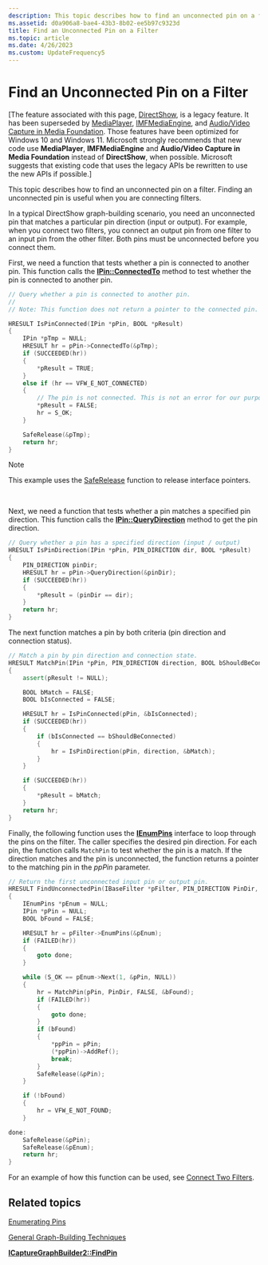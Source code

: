 ```yaml
---
description: This topic describes how to find an unconnected pin on a filter. Finding an unconnected pin is useful when you are connecting filters.
ms.assetid: d0a906a8-bae4-43b3-8b02-ee5b97c9323d
title: Find an Unconnected Pin on a Filter
ms.topic: article
ms.date: 4/26/2023
ms.custom: UpdateFrequency5
---
```


# Find an Unconnected Pin on a Filter

\[The feature associated with this page, [DirectShow](/windows/win32/directshow/directshow), is a legacy feature. It has been superseded by [MediaPlayer](/uwp/api/Windows.Media.Playback.MediaPlayer), [IMFMediaEngine](/windows/win32/api/mfmediaengine/nn-mfmediaengine-imfmediaengine), and [Audio/Video Capture in Media Foundation](windows/win32/medfound/audio-video-capture-in-media-foundation). Those features have been optimized for Windows 10 and Windows 11. Microsoft strongly recommends that new code use **MediaPlayer**, **IMFMediaEngine** and **Audio/Video Capture in Media Foundation** instead of **DirectShow**, when possible. Microsoft suggests that existing code that uses the legacy APIs be rewritten to use the new APIs if possible.\]

This topic describes how to find an unconnected pin on a filter. Finding an unconnected pin is useful when you are connecting filters.

In a typical DirectShow graph-building scenario, you need an unconnected pin that matches a particular pin direction (input or output). For example, when you connect two filters, you connect an output pin from one filter to an input pin from the other filter. Both pins must be unconnected before you connect them.

First, we need a function that tests whether a pin is connected to another pin. This function calls the [**IPin::ConnectedTo**](/windows/desktop/api/Strmif/nf-strmif-ipin-connectedto) method to test whether the pin is connected to another pin.


```C++
// Query whether a pin is connected to another pin.
//
// Note: This function does not return a pointer to the connected pin.

HRESULT IsPinConnected(IPin *pPin, BOOL *pResult)
{
    IPin *pTmp = NULL;
    HRESULT hr = pPin->ConnectedTo(&pTmp);
    if (SUCCEEDED(hr))
    {
        *pResult = TRUE;
    }
    else if (hr == VFW_E_NOT_CONNECTED)
    {
        // The pin is not connected. This is not an error for our purposes.
        *pResult = FALSE;
        hr = S_OK;
    }

    SafeRelease(&pTmp);
    return hr;
}
```



> [!Note]  
> This example uses the [SafeRelease](/windows/desktop/medfound/saferelease) function to release interface pointers.

 

Next, we need a function that tests whether a pin matches a specified pin direction. This function calls the [**IPin::QueryDirection**](/windows/desktop/api/Strmif/nf-strmif-ipin-querydirection) method to get the pin direction.


```C++
// Query whether a pin has a specified direction (input / output)
HRESULT IsPinDirection(IPin *pPin, PIN_DIRECTION dir, BOOL *pResult)
{
    PIN_DIRECTION pinDir;
    HRESULT hr = pPin->QueryDirection(&pinDir);
    if (SUCCEEDED(hr))
    {
        *pResult = (pinDir == dir);
    }
    return hr;
}
```



The next function matches a pin by both criteria (pin direction and connection status).


```C++
// Match a pin by pin direction and connection state.
HRESULT MatchPin(IPin *pPin, PIN_DIRECTION direction, BOOL bShouldBeConnected, BOOL *pResult)
{
    assert(pResult != NULL);

    BOOL bMatch = FALSE;
    BOOL bIsConnected = FALSE;

    HRESULT hr = IsPinConnected(pPin, &bIsConnected);
    if (SUCCEEDED(hr))
    {
        if (bIsConnected == bShouldBeConnected)
        {
            hr = IsPinDirection(pPin, direction, &bMatch);
        }
    }

    if (SUCCEEDED(hr))
    {
        *pResult = bMatch;
    }
    return hr;
}
```



Finally, the following function uses the [**IEnumPins**](/windows/desktop/api/Strmif/nn-strmif-ienumpins) interface to loop through the pins on the filter. The caller specifies the desired pin direction. For each pin, the function calls `MatchPin` to test whether the pin is a match. If the direction matches and the pin is unconnected, the function returns a pointer to the matching pin in the *ppPin* parameter.


```C++
// Return the first unconnected input pin or output pin.
HRESULT FindUnconnectedPin(IBaseFilter *pFilter, PIN_DIRECTION PinDir, IPin **ppPin)
{
    IEnumPins *pEnum = NULL;
    IPin *pPin = NULL;
    BOOL bFound = FALSE;

    HRESULT hr = pFilter->EnumPins(&pEnum);
    if (FAILED(hr))
    {
        goto done;
    }

    while (S_OK == pEnum->Next(1, &pPin, NULL))
    {
        hr = MatchPin(pPin, PinDir, FALSE, &bFound);
        if (FAILED(hr))
        {
            goto done;
        }
        if (bFound)
        {
            *ppPin = pPin;
            (*ppPin)->AddRef();
            break;
        }
        SafeRelease(&pPin);
    }

    if (!bFound)
    {
        hr = VFW_E_NOT_FOUND;
    }

done:
    SafeRelease(&pPin);
    SafeRelease(&pEnum);
    return hr;
}
```



For an example of how this function can be used, see [Connect Two Filters](connect-two-filters.md).

## Related topics

<dl> <dt>

[Enumerating Pins](enumerating-pins.md)
</dt> <dt>

[General Graph-Building Techniques](general-graph-building-techniques.md)
</dt> <dt>

[**ICaptureGraphBuilder2::FindPin**](/windows/desktop/api/Strmif/nf-strmif-icapturegraphbuilder2-findpin)
</dt> </dl>

 

 
